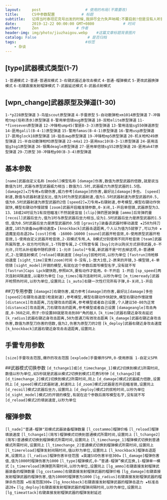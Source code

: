 ```yaml
---
layout:     post                    # 使用的布局(不需要改)
title:      CS中参数配置            # 标题
subtitle:   记得当时泰坦尼克号出发的时候,我拼尽全力失声呐喊:不要启航!但是没有人听我的,还骂我,最后我被电影院的保安架了出去。 #副标题
date:       2019-12-22 00:00:00 GMT+0800             # 时间
author:     Zen                 # 作者
header-img: img/photo/jiuzhaigou.webp    #这篇文章标题背景图片
catalog: False                       # 是否归档
tags:                               #标签
    - 杂谈
---
```


## [type]武器模式类型(1-7)
`1-普通模式`
`2-普通-普通双模式`
`3-右键武器近身攻击模式`
`4-普通-榴弹模式`
`5-更改武器换弹模式`
`6-右键直接发射榴弹模式`
`7-武器延迟模式`
`8-武器点射模式`

## [wpn_change]武器原型及弹道(1-30)
`1-*p228原型弹道`
`3-鸟狙scout原型弹道`
`4-手雷原型`
`5-自动散弹枪xm1014原型弹道`
`7-冲锋枪tmp(俗称渍水)原型弹道`
`8-警用单倍镜aug原型弹道`
`10-双枪elite原型弹道`
`11-*fiveseven原型弹道`
`12-冲锋枪ump45(警匪B-3-3)原型弹道`
`13-警用连狙sg550弹道原型`
`14-匪用galil(B-4-1)原型弹道`
`15-警用famas(B-4-1)原型弹道`
`16-警用usp原型弹道`
`17-匪用glock18原型弹道`
`18-狙击awp原型弹道`
`19-冲锋枪mp5原型弹道`
`20-机关枪M249原型弹道`
`21-半自动散弹枪M3原型弹道`
`22-m4a1`
`23-匪用mac10(B-3-1)原型弹道`
`24-匪用连狙g3sg1原型弹道`
`26-银鹰deagle原型弹道`
`27-匪用单倍镜sg552原型弹道`
`28-匪用ak47原型弹道`
`29-刀原型`
`30-冲锋枪p90(B-3-4)原型弹道`

## 基本参数
`[name]武器自定义名称`
`[model]模型名称`
`[damage]伤害,数值为原型武器的倍数,就是说当数值为1时,武器与原型武器威力相当；数值为1.5时,武器威力为原型武器的1.5倍。`
`[damage2]★刀专用★右键伤害,威力参考[damage]的伤害,最好比[damage]多些。`
`[speed]射速,数值与武器射速呈反比,值为1时为原型武器射速,值为1.5时武器射速为原型武器的0.5,值为0.5时武器射速为原型武器的2倍`
`[speed2]★刀专用★右键射速,参考模型,模型右键动作快就快,模型右键动作慢就慢`
`[zoom]武器开启瞄准镜参数,0-关闭,1-开启单倍镜,武器原型为3、13、18或24时设为1有双倍瞄准(不然就是盲狙`
`[clip]弹药匣装弹量`
`[ammo]后背弹药量`
`[recoil]武器后坐力,值为1时与原型武器后坐力相当,设为1.5时武器后坐力是原型武器的1.5倍,值为0.5时武器后坐力是原型武器的0.5倍`
`[gravity]装备该武器时移动速度 ★250为持刀速度,185为装备awp移动速度★`
`[knockback]武器击退距离,个人认为值为5就够了,可以为0 ★退魔圣焰击退20★`
`[cost]价格 -16000-16000`
`[sound]武器开枪音效,0-使用原型武器开枪音效,1-使用自定义武器开枪音效,2-双模式专用,A、B模式分别使用不同开枪音效`
`[team]武器所属阵营,0-双方均可购买,1-T阵营专属,2-CT阵营专属`
`[buy]允许以购买方式获得武器,0-不允许,只可从补给箱中随机获得；1-允许`
`[auto]*专属,新武器不是*时去掉这项,0-普通模式,2-左键连射模式`
`[reload]填装速度`
`[deploy]拔枪时间,以秒为单位`
`[fastrun]持枪移动速度`
`[sight_time]变焦(zoom)时间 0-没有,1-放大1倍,2-原来的开镜,3-模型镜,4-单倍镜`
`[sight_model]开镜的模型,有就在这个参数后面写模型名字,没有就不写`
`[fastrun]Caps Lpck键快跑,参照ACR,要有动作才能用。0-不开启 1-开启`
`[sp_speed]两次连射间隔速度,以毫秒为单位`
`[sp_times]每次连射时间,以秒为单位`
`[m_timeready]武器开枪预热时间,以秒为单位,设置同上`
`[s_auto]右键一次性打完所有子弹,0-关闭,1-开启`

##刀专用参数
`[damage2]右键伤害,威力参考[damage]的伤害,最好比[damage]多些`
`[speed2]右键攻击速度(枪是射速),参考模型,模型右键动作快就快,模型右键动作慢就慢`
`[distance1]攻击距离,刀左键攻击的距离,参考模型或者自己设置,个人建议50-80为正常`
`[distance2]攻击距离,刀右键攻击的距离,参考模型或者自己设置`
`[damageangle]攻击角度,0-360之间,例子:你设置80就是攻击到80°角的敌人`
`[k_time]武器右键近身攻击延迟`
`[k_radius]武器右键近身攻击距离,50为普通刀有效攻击距离`
`[k_damage]武器右键近身攻击伤害,数值为原型刀伤害的倍数,值为2,伤害为原型刀的2倍`
`[k_deploy]武器右键近身攻击速度`
`[k_knockback]武器右键近身攻击击退距离,设置同上`

## 手雷专用参数
`[size]手雷攻击范围,爆炸的攻击范围`
`[explode]手雷爆炸SPR,0-使用原版 1-自定义SPR`

##武器模式切换参数
`[d_tchange1]或[d_timechange_1]模式2切换到模式1所需时间,数值以秒为单位,如5秒就是武器从模式2切换到模式1花费5秒钟`
`[d_tchange2]或[d_timechange_2]模式1切换到模式2所需时间,同上`
`[d_damage]模式2武器威力倍数,设置同上`
`[d_speed]模式2武器射速,射速同上`
`[d_zoom]模式2武器是否开启瞄准镜,设置同上`
`[d_recoil]模式2武器后坐力,设置同上`
`[d_deploy]模式2的拔枪时间,以秒为单位`
`[d_sight_model]模式2的开镜的模型,有就在这个参数后面写模型名字,没有就不写`
`[d_reload]模式2的填装速度,以秒为单位`

## 榴弹参数
`[l_nade]"普通-榴弹"双模式武器装备榴弹数量`
`[l_costammo]榴弹价格`
`[l_reload]榴弹填装速度`
`[l_tchange1](简写)榴弹模式切换到普通模式所需时间,设置同上`
`[l_tchange2](简写)普通模式切换到榴弹模式所需时间,设置同上`
`[l_timechange_1]榴弹模式切换到普通模式所需时间,设置同上`
`[l_timechange_2]普通模式切换到榴弹模式所需时间,设置同上`
`[l_timereload]榴弹发射间隔时间,值以秒为单位,设置同上`
`[l_knockback]榴弹击退距离,设置同上`
`[l_radius]榴弹伤害半径范围 ★英雄SVD伤害半径300★`
`[l_damage]榴弹伤害值,值为1000时榴弹伤害为1000`
`[l_type]榴弹模式,0-“普通-榴弹”模式互换,1-榴弹单一模式`
`[s_timereload]换弹匣所需时间,以秒为单位,设置同上`
`[lg_ammo]右键直接发射榴弹武器装备的榴弹数量`
`[lg_costammo]右键直接发射榴弹武器的榴弹价格`
`[lg_damage]右键直接发射榴弹武器的榴弹伤害,值为1000时榴弹害为1000`
`[lg_radius]右键直接发射榴弹武器的榴弹杀伤范围 ★标准范围300★`
`[lg_knockback]右键直接发射榴弹武器的榴弹击退力 ★标准击退20★`
`[lg_deploy]右键直接发射榴弹武器的榴弹间隔时间,以秒为单位,设置同上`
`[lg_timeattack]右键直接发射榴弹武器的榴弹发射延迟`
